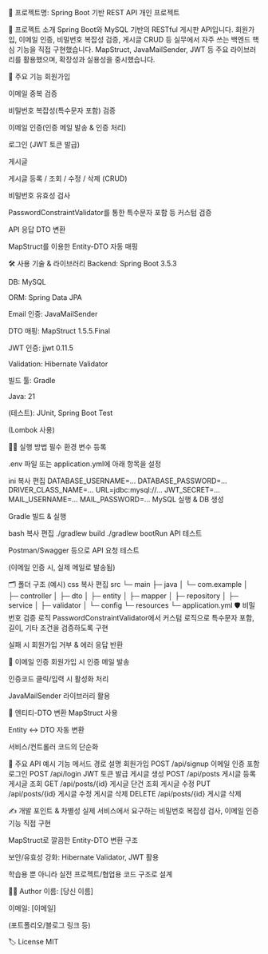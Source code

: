 📌 프로젝트명:
Spring Boot 기반 REST API 개인 프로젝트

📝 프로젝트 소개
Spring Boot와 MySQL 기반의 RESTful 게시판 API입니다.
회원가입, 이메일 인증, 비밀번호 복잡성 검증, 게시글 CRUD 등 실무에서 자주 쓰는 백엔드 핵심 기능을 직접 구현했습니다.
MapStruct, JavaMailSender, JWT 등 주요 라이브러리를 활용했으며, 확장성과 실용성을 중시했습니다.

🚀 주요 기능
회원가입

이메일 중복 검증

비밀번호 복잡성(특수문자 포함) 검증

이메일 인증(인증 메일 발송 & 인증 처리)

로그인 (JWT 토큰 발급)

게시글

게시글 등록 / 조회 / 수정 / 삭제 (CRUD)

비밀번호 유효성 검사

PasswordConstraintValidator를 통한 특수문자 포함 등 커스텀 검증

API 응답 DTO 변환

MapStruct를 이용한 Entity-DTO 자동 매핑

🛠️ 사용 기술 & 라이브러리
Backend: Spring Boot 3.5.3

DB: MySQL

ORM: Spring Data JPA

Email 인증: JavaMailSender

DTO 매핑: MapStruct 1.5.5.Final

JWT 인증: jjwt 0.11.5

Validation: Hibernate Validator

빌드 툴: Gradle

Java: 21

(테스트): JUnit, Spring Boot Test

(Lombok 사용)

🏃‍♂️ 실행 방법
필수 환경 변수 등록

.env 파일 또는 application.yml에 아래 항목을 설정

ini
복사
편집
DATABASE_USERNAME=...
DATABASE_PASSWORD=...
DRIVER_CLASS_NAME=...
URL=jdbc:mysql://...
JWT_SECRET=...
MAIL_USERNAME=...
MAIL_PASSWORD=...
MySQL 실행 & DB 생성

Gradle 빌드 & 실행

bash
복사
편집
./gradlew build
./gradlew bootRun
API 테스트

Postman/Swagger 등으로 API 요청 테스트

(이메일 인증 시, 실제 메일로 발송됨)

🗂️ 폴더 구조 (예시)
css
복사
편집
src
 └─ main
     ├─ java
     │   └─ com.example
     │       ├─ controller
     │       ├─ dto
     │       ├─ entity
     │       ├─ mapper
     │       ├─ repository
     │       ├─ service
     │       ├─ validator
     │       └─ config
     └─ resources
         └─ application.yml
🛡️ 비밀번호 검증 로직
PasswordConstraintValidator에서 커스텀 로직으로
특수문자 포함, 길이, 기타 조건을 검증하도록 구현

실패 시 회원가입 거부 & 에러 응답 반환

📮 이메일 인증
회원가입 시 인증 메일 발송

인증코드 클릭/입력 시 활성화 처리

JavaMailSender 라이브러리 활용

🔄 엔티티-DTO 변환
MapStruct 사용

Entity ↔ DTO 자동 변환

서비스/컨트롤러 코드의 단순화

📖 주요 API 예시
기능	메서드	경로	설명
회원가입	POST	/api/signup	이메일 인증 포함
로그인	POST	/api/login	JWT 토큰 발급
게시글 생성	POST	/api/posts	게시글 등록
게시글 조회	GET	/api/posts/{id}	게시글 단건 조회
게시글 수정	PUT	/api/posts/{id}	게시글 수정
게시글 삭제	DELETE	/api/posts/{id}	게시글 삭제

✍️ 개발 포인트 & 차별성
실제 서비스에서 요구하는 비밀번호 복잡성 검사, 이메일 인증 기능 직접 구현

MapStruct로 깔끔한 Entity-DTO 변환 구조

보안/유효성 강화: Hibernate Validator, JWT 활용

학습용 뿐 아니라 실전 프로젝트/협업용 코드 구조로 설계

🙋‍♂️ Author
이름: [당신 이름]

이메일: [이메일]

(포트폴리오/블로그 링크 등)

🏷️ License
MIT
